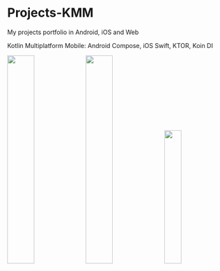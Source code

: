 # Projects-KMM
My projects portfolio in Android, iOS and Web

Kotlin Multiplatform Mobile: Android Compose, iOS Swift, KTOR, Koin DI
<p float="left">
  <img src="http://server873539.nazwa.pl/static/ios.png" width="35%" height="" />
  <img src="http://server873539.nazwa.pl/static/android.png" width="35%" height="" />
   <img src="http://server873539.nazwa.pl/static/web.png" width="28%" height="" style="margin-bottom:40px"/> 
</p>



